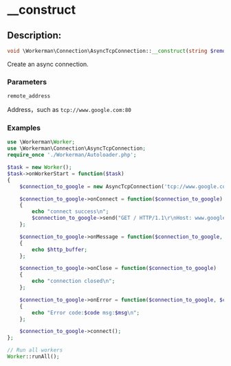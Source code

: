# __construct
## Description:
```php
void \Workerman\Connection\AsyncTcpConnection::__construct(string $remote_address)
```
Create an async connection.

### Parameters
``` remote_address ```

Address，such as ```tcp://www.google.com:80```


### Examples
```php
use \Workerman\Worker;
use \Workerman\Connection\AsyncTcpConnection;
require_once './Workerman/Autoloader.php';

$task = new Worker();
$task->onWorkerStart = function($task)
{
    $connection_to_google = new AsyncTcpConnection('tcp://www.google.com:80');

    $connection_to_google->onConnect = function($connection_to_google)
    {
        echo "connect success\n";
        $connection_to_google->send("GET / HTTP/1.1\r\nHost: www.google.com\r\nConnection: keep-alive\r\n\r\n");
    };

    $connection_to_google->onMessage = function($connection_to_google, $http_buffer)
    {
        echo $http_buffer;
    };

    $connection_to_google->onClose = function($connection_to_google)
    {
        echo "connection closed\n";
    };

    $connection_to_google->onError = function($connection_to_google, $code, $msg)
    {
        echo "Error code:$code msg:$msg\n";
    };

    $connection_to_google->connect();
};

// Run all workers
Worker::runAll();

```

